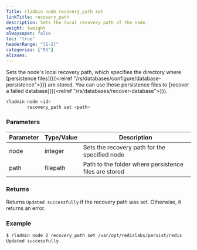 ```yaml
---
Title: rladmin node recovery_path set
linkTitle: recovery_path
description: Sets the local recovery path of the node.
weight: $weight
alwaysopen: false
toc: "true"
headerRange: "[1-2]"
categories: ["RS"]
aliases:
---
```


Sets the node's local recovery path, which specifies the directory where [persistence files]({{<relref "/rs/databases/configure/database-persistence">}}) are stored. You can use these persistence files to [recover a failed database]({{<relref "/rs/databases/recover-database">}}).

```sh
rladmin node <id>
        recovery_path set <path>
```

### Parameters

| Parameter | Type/Value                     | Description                                                                                   |
|-----------|--------------------------------|-----------------------------------------------------------------------------------------------|
| node      | integer                        | Sets the recovery path for the specified node                                            |
| path      | filepath                       | Path to the folder where persistence files are stored                                         |

### Returns

Returns `Updated successfully` if the recovery path was set. Otherwise, it returns an error.

### Example

```sh
$ rladmin node 2 recovery_path set /var/opt/redislabs/persist/redis
Updated successfully.
```
